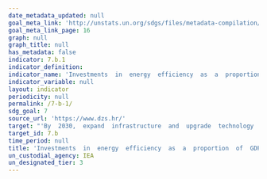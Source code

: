 ```yaml
---
date_metadata_updated: null
goal_meta_link: 'http://unstats.un.org/sdgs/files/metadata-compilation/Metadata-Goal-7.pdf'
goal_meta_link_page: 16
graph: null
graph_title: null
has_metadata: false
indicator: 7.b.1
indicator_definition: 
indicator_name: 'Investments  in  energy  efficiency  as  a  proportion  of  GDP  and  the  amount  of  foreign  direct  investment  in  financial  transfer  for  infrastructure  and  technology  to  sustainable  development  services'
indicator_variable: null
layout: indicator
periodicity: null
permalink: /7-b-1/
sdg_goal: 7
source_url: 'https://www.dzs.hr/'
target: "'By  2030,  expand  infrastructure  and  upgrade  technology  for  supplying  modern  and  sustainable  energy  services  for  all  in  developing  countries,  in  particular  least  developed  countries  and  small  island  developing  States  and  landlocked  developing  countries,  in  accordance  with  their  respective  programmes  of  support'"
target_id: 7.b
time_period: null
title: 'Investments  in  energy  efficiency  as  a  proportion  of  GDP  and  the  amount  of  foreign  direct  investment  in  financial  transfer  for  infrastructure  and  technology  to  sustainable  development  services'
un_custodial_agency: IEA
un_designated_tier: 3
---
```

